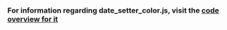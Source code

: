 ### For information regarding date_setter_color.js, visit the [code overview for it](./docs/datesettercolorjs.md)
